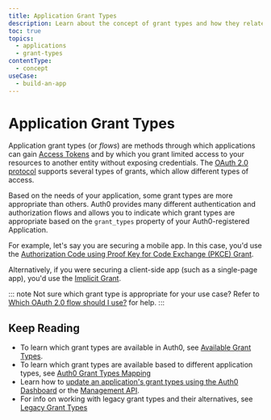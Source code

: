 ```yaml
---
title: Application Grant Types
description: Learn about the concept of grant types and how they relate to applications.
toc: true
topics:
  - applications
  - grant-types
contentType: 
  - concept
useCase:
  - build-an-app
---
```

# Application Grant Types

Application grant types (or _flows_) are methods through which applications can gain [Access Tokens](/tokens/overview-access-tokens) and by which you grant limited access to your resources to another entity without exposing credentials. The [OAuth 2.0 protocol](/protocols/oauth2) supports several types of grants, which allow different types of access.

Based on the needs of your application, some grant types are more appropriate than others. Auth0 provides many different authentication and authorization flows and allows you to indicate which grant types are appropriate based on the `grant_types` property of your Auth0-registered Application.

For example, let's say you are securing a mobile app. In this case, you'd use the [Authorization Code using Proof Key for Code Exchange (PKCE) Grant](/flows/concepts/mobile-login-flow).

Alternatively, if you were securing a client-side app (such as a single-page app), you'd use the [Implicit Grant](/flows/concepts/single-page-login-flow).

::: note
Not sure which grant type is appropriate for your use case? Refer to [Which OAuth 2.0 flow should I use?](/api-auth/which-oauth-flow-to-use) for help.
:::

## Keep Reading

* To learn which grant types are available in Auth0, see [Available Grant Types](/applications/reference/grant-types-available).
* To learn which grant types are available based to different application types, see [Auth0 Grant Types Mapping](/applications/reference/grant-types-auth0-mapping)
* Learn how to [update an application's grant types using the Auth0 Dashboard](/dashboard/guides/applications/update-grant-types) or the [Management API](/api/management/guides/applications/update-grant-types).
* For info on working with legacy grant types and their alternatives, see [Legacy Grant Types](/applications/concepts/grant-types-legacy)
